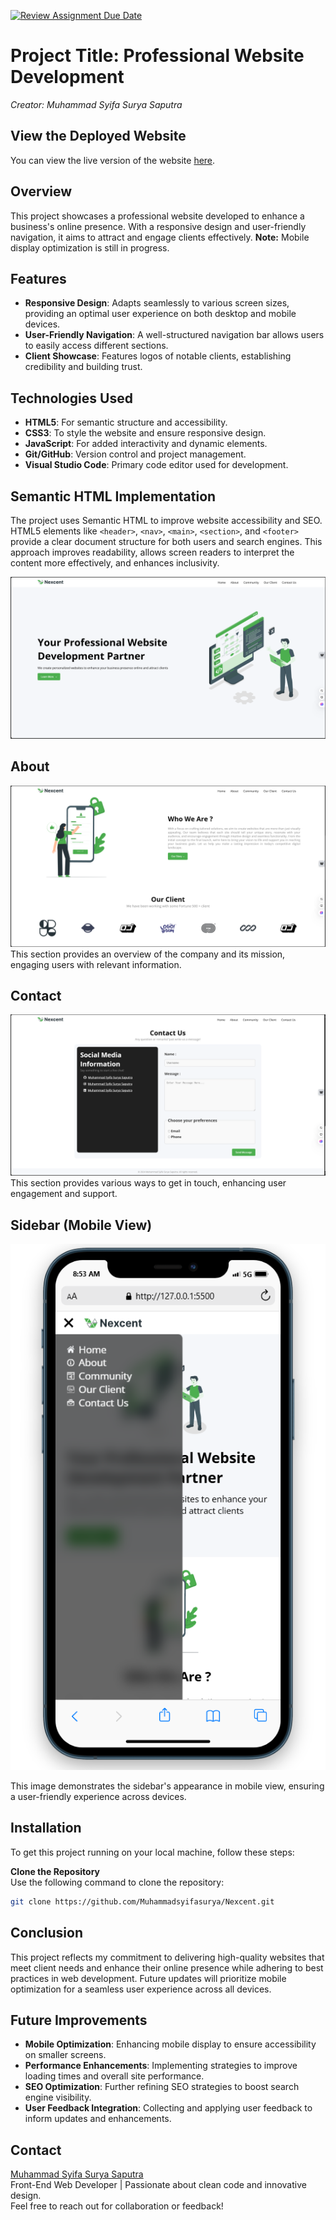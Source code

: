 [![Review Assignment Due Date](https://classroom.github.com/assets/deadline-readme-button-22041afd0340ce965d47ae6ef1cefeee28c7c493a6346c4f15d667ab976d596c.svg)](https://classroom.github.com/a/f-sXtHED)

# Project Title: Professional Website Development

_Creator: Muhammad Syifa Surya Saputra_

## View the Deployed Website

You can view the live version of the website [here](https://muhammadsyifasurya.github.io/Nexcent/).

## Overview

This project showcases a professional website developed to enhance a business's online presence. With a responsive design and user-friendly navigation, it aims to attract and engage clients effectively. **Note:** Mobile display optimization is still in progress.

## Features

- **Responsive Design**: Adapts seamlessly to various screen sizes, providing an optimal user experience on both desktop and mobile devices.
- **User-Friendly Navigation**: A well-structured navigation bar allows users to easily access different sections.
- **Client Showcase**: Features logos of notable clients, establishing credibility and building trust.

## Technologies Used

- **HTML5**: For semantic structure and accessibility.
- **CSS3**: To style the website and ensure responsive design.
- **JavaScript**: For added interactivity and dynamic elements.
- **Git/GitHub**: Version control and project management.
- **Visual Studio Code**: Primary code editor used for development.

## Semantic HTML Implementation

The project uses Semantic HTML to improve website accessibility and SEO. HTML5 elements like `<header>`, `<nav>`, `<main>`, `<section>`, and `<footer>` provide a clear document structure for both users and search engines. This approach improves readability, allows screen readers to interpret the content more effectively, and enhances inclusivity.

![Website Screenshot](asset/screenshot/Hero.PNG)

## About

![About Section](asset/screenshot/About.PNG)
This section provides an overview of the company and its mission, engaging users with relevant information.

## Contact

![Contact Section](asset/screenshot/Contact%20Us.PNG)
This section provides various ways to get in touch, enhancing user engagement and support.

## Sidebar (Mobile View)

![Sidebar Mobile View](asset/screenshot/Sidebar.png)

This image demonstrates the sidebar's appearance in mobile view, ensuring a user-friendly experience across devices.

## Installation

To get this project running on your local machine, follow these steps:

**Clone the Repository**  
 Use the following command to clone the repository:

```bash
git clone https://github.com/Muhammadsyifasurya/Nexcent.git
```

## Conclusion

This project reflects my commitment to delivering high-quality websites that meet client needs and enhance their online presence while adhering to best practices in web development. Future updates will prioritize mobile optimization for a seamless user experience across all devices.

## Future Improvements

- **Mobile Optimization**: Enhancing mobile display to ensure accessibility on smaller screens.
- **Performance Enhancements**: Implementing strategies to improve loading times and overall site performance.
- **SEO Optimization**: Further refining SEO strategies to boost search engine visibility.
- **User Feedback Integration**: Collecting and applying user feedback to inform updates and enhancements.

## Contact

[Muhammad Syifa Surya Saputra](https://github.com/Muhammadsyifasurya)  
Front-End Web Developer | Passionate about clean code and innovative design.  
Feel free to reach out for collaboration or feedback!
